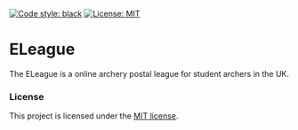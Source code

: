 [![Code style: black](https://img.shields.io/badge/code%20style-black-000000.svg)](https://github.com/psf/black)
[![License: MIT](https://img.shields.io/github/license/davidjrichardson/eleague)](LICENSE)
# ELeague
The ELeague is a online archery postal league for student archers in the UK.


### License

This project is licensed under the [MIT license](LICENSE).